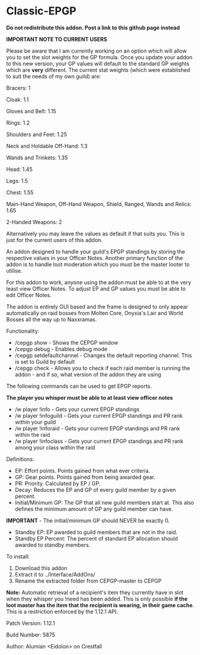 # Classic-EPGP
**Do not redistribute this addon. Post a link to this github page instead**

__**IMPORTANT NOTE TO CURRENT USERS**__

Please be aware that I am currently working on an option which will allow you to set the slot weights for the GP formula. Once you update your addon to this new version, your GP values will default to the standard GP weights which are **very** different.
The current stat weights (which were established to suit the needs of my own guild) are:

Bracers: 1

Cloak: 1.1

Gloves and Belt: 1.15

Rings: 1.2

Shoulders and Feet: 1.25

Neck and Holdable Off-Hand: 1.3

Wands and Trinkets: 1.35

Head: 1.45

Legs: 1.5

Chest: 1.55

Main-Hand Weapon, Off-Hand Weapon, Shield, Ranged, Wands and Relics: 1.65

2-Handed Weapons: 2

Alternatively you may leave the values as default if that suits you. This is just for the current users of this addon.


An addon designed to handle your guild's EPGP standings by storing the respective values in your Officer Notes. Another primary function of the addon is to handle loot moderation which you must be the master looter to utilise.

For this addon to work, anyone using the addon must be able to at the very least view Officer Notes. To adjust EP and GP values you must be able to edit Officer Notes.

The addon is entirely GUI based and the frame is designed to only appear automatically on raid bosses from Molten Core, Onyxia's Lair and World Bosses all the way up to Naxxramas.

Functionality:
* /cepgp show - Shows the CEPGP window
* /cepgp debug - Enables debug mode
* /cepgp setdefaultchannel - Changes the default reporting channel. This is set to Guild by default
* /cepgp check - Allows you to check if each raid member is running the addon - and if so, what version of the addon they are using

The following commands can be used to get EPGP reports.

**The player you whisper must be able to at least view officer notes**
* /w player !info - Gets your current EPGP standings
* /w player !infoguild - Gets your current EPGP standings and PR rank within your guild
* /w player !inforaid - Gets your current EPGP standings and PR rank within the raid
* /w player !infoclass - Gets your current EPGP standings and PR rank among your class within the raid

Definitions:
* EP: Effort points. Points gained from what ever criteria.
* GP: Gear points. Points gained from being awarded gear.
* PR: Priority. Calculated by EP / GP.
* Decay: Reduces the EP and GP of every guild member by a given percent.
* Initial/Minimum GP: The GP that all new guild members start at. This also defines the minimum amount of GP any guild member can have.

__**IMPORTANT**__ - The initial/minimum GP should NEVER be exactly 0.

* Standby EP: EP awarded to guild members that are not in the raid.
* Standby EP Percent: The percent of standard EP allocation should awarded to standby members.

To install:
  1. Download this addon 
  2. Extract it to ../Interface/AddOns/ 
  3. Rename the extracted folder from CEPGP-master to CEPGP

**Note:**
Automatic retrieval of a recipient's item they currently have in slot when they whisper you !need has been added. This is only possible **if the loot master has the item that the recipient is wearing, in their game cache**. This is a restriction enforced by the 1.12.1 API.

Patch Version: 1.12.1

Build Number: 5875

Author: Alumian \<Eidolon> on Crestfall
